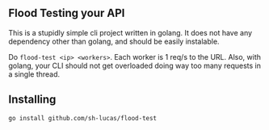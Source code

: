 ## Flood Testing your API
This is a stupidly simple cli project written in golang.
It does not have any dependency other than golang, and should be easily instalable.

Do `flood-test <ip> <workers>`. Each worker is 1 req/s to the URL.
Also, with golang, your CLI should not get overloaded doing way too many requests in a single thread.

## Installing
```bash
go install github.com/sh-lucas/flood-test
```
